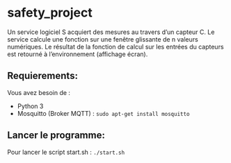 # safety_project
Un service logiciel S acquiert des mesures au travers d’un capteur C. Le service calcule une fonction sur une fenêtre glissante de n valeurs numériques. Le résultat de la fonction de calcul sur les entrées du capteurs est retourné à l’environnement (affichage écran).

## Requierements:
Vous avez besoin de : 
  - Python 3
  - Mosquitto (Broker MQTT) : 
    ```sudo apt-get install mosquitto```

## Lancer le programme: 
Pour lancer le script start.sh : 
  ```./start.sh``` 
